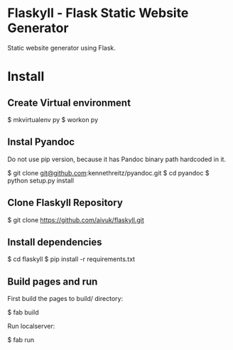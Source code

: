 Flaskyll - Flask Static Website Generator
==================================

Static website generator using Flask.

# Install

## Create Virtual environment

 $ mkvirtualenv py
 $ workon py

## Instal Pyandoc

Do not use pip version, because it has Pandoc binary path hardcoded in it.

  $ git clone git@github.com:kennethreitz/pyandoc.git
  $ cd pyandoc
  $ python setup.py install

## Clone Flaskyll Repository

  $ git clone https://github.com/aivuk/flaskyll.git

## Install dependencies

  $ cd flaskyll
  $ pip install -r requirements.txt

## Build pages and run

First build the pages to build/ directory:

  $ fab build

Run localserver:

  $ fab run


